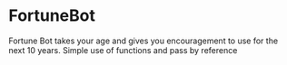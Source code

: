 # FortuneBot
Fortune Bot takes your age and gives you encouragement to use for the next 10 years. Simple use of functions and pass by reference
